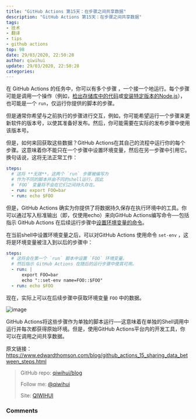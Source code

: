 ```yaml
---
title: "GitHub Actions 第15天：在步骤之间共享数据"
description: "GitHub Actions 第15天：在步骤之间共享数据"
tags: 
- 技术
- 翻译
- tips
- github actions
top: 98
date: 29/03/2020, 22:50:28
author: qiwihui
update: 29/03/2020, 22:50:28
categories: 
---
```


在 GitHub Actions 的任务中，你可以有多个步骤 ，一个接一个地运行。每个步骤可能是调用一个操作（例如，[检出存储库中的代码](https://github.com/actions/checkout)或[安装特定版本的Node.js](https://github.com/actions/setup-node)），也可能是一个 `run`，仅运行你提供的脚本的步骤。

但是通常你希望与之前执行的步骤进行交互，例如，你可能希望运行一个步骤来更新软件的版本号，以使其准备好发布。然后，你可能需要在实际的发布步骤中使用该版本号。

<!--more-->

但是，如何来回获取这些数据？GitHub Actions在其自己的流程中运行你的每个步骤。这意味着你不能只在一个步骤中设置环境变量，然后在另一步骤中引用它。换句话说，这将无法正常工作：

```yml
steps:
  # 这将 **无效**。这两个 `run` 步骤被编写为
  # 作为不同的脚本并由不同的shell运行，因此
  # `FOO` 变量将不会在它们之间持久存在。
  - run: export FOO=bar
  - run: echo $FOO
```

但是，GitHub Actions 确实为你提供了将数据持久保存在执行环境中的工具。你可以通过写入标准输出（即，仅使用echo）来向GitHub Actions编写命令──包括指示 GitHub Actions 在后续运行步骤中[设置环境变量的命令](https://github.com/actions/setup-node)。

在当前shell中设置环境变量之后，可以对GitHub Actions 使用命令 `set-env` ，这将是环境变量被注入到以后的步骤中：

```yml
steps:
  # 这将会在第一个 `run` 脚本中设置 `FOO` 环境变量。
  # 然后指示 GitHub Actions 在随后的运行步骤中使其可用。
  - run: |
      export FOO=bar
      echo "::set-env name=FOO::$FOO"
  - run: echo $FOO
```

现在，实际上可以在后续步骤中获取环境变量 `FOO` 中的数据。

![image](https://user-images.githubusercontent.com/3297411/77851728-322a5d80-720d-11ea-8a61-43a2b1c99549.png)

GitHub Actions将这些步骤作为单独的脚本运行──这意味着在单独的Shell调用中运行并每次都获得原始环境。但是，使用GitHub Actions平台内的开发工具，你可以在调用之间共享数据。

原文链接：https://www.edwardthomson.com/blog/github_actions_15_sharing_data_between_steps.html

> GitHub repo: [qiwihui/blog](https://github.com/qiwihui/blog)
>
> Follow me: [@qiwihui](https://github.com/qiwihui)
>
> Site: [QIWIHUI](https://qiwihui.com)


### Comments

